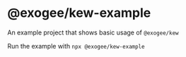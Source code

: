 # @exogee/kew-example

An example project that shows basic usage of `@exogee/kew`

Run the example with `npx @exogee/kew-example`
